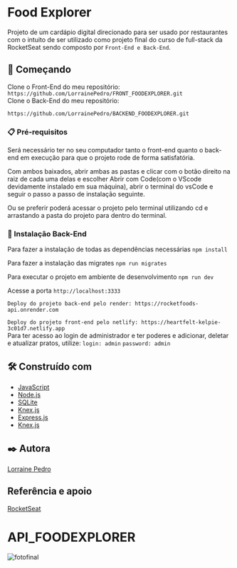 # Food Explorer

Projeto de um cardápio digital direcionado para ser usado por restaurantes com o intuito de ser utilizado como projeto final do curso de full-stack da RocketSeat sendo composto por `Front-End e Back-End`.

## 🚀 Começando

Clone o Front-End do meu repositório:
`https://github.com/LorrainePedro/FRONT_FOODEXPLORER.git`
<br>
Clone o Back-End do meu repositório:

`https://github.com/LorrainePedro/BACKEND_FOODEXPLORER.git`
<br>

### 📋 Pré-requisitos

Será necessário ter no seu computador tanto o front-end quanto o back-end em execução para que o projeto rode de forma satisfatória.

Com ambos baixados, abrir ambas as pastas e clicar com o botão direito na raiz de cada uma delas e escolher
Abrir com Code(com o VScode devidamente instalado em sua máquina), abrir o terminal do vsCode e seguir o passo a passo de instalação seguinte.

Ou se preferir poderá acessar o projeto pelo terminal utilizando cd e arrastando a pasta do projeto para dentro do terminal.

### 🔧 Instalação Back-End

Para fazer a instalação de todas as dependências necessárias
`npm install`

Para fazer a instalação das migrates
`npm run migrates`

Para executar o projeto em ambiente de desenvolvimento
`npm run dev`

Acesse a porta `http://localhost:3333`

`Deploy do projeto back-end pelo render: https://rocketfoods-api.onrender.com`
<br>

`Deploy do projeto front-end pelo netlify: https://heartfelt-kelpie-3c01d7.netlify.app`
<br>
Para ter acesso ao login de administrador e ter poderes e adicionar, deletar e atualizar pratos, utilize:
`login: admin`
`password: admin`


## 🛠️ Construído com

- [JavaScript](https://www.w3schools.com/js/)
- [Node.js](https://nodejs.org/en/)
- [SQLite](https://www.sqlite.org/index.html)
- [Knex.js](https://knexjs.org/guide/)
- [Express.js](https://expressjs.com/en/starter/installing.html)
- [Knex.js](https://knexjs.org/guide/)

## ✒️ Autora

[Lorraine Pedro](https://github.com/LorrainePedro)

## Referência e apoio

[RocketSeat](https://www.rocketseat.com.br/)

# API_FOODEXPLORER

![fotofinal](![1](https://github.com/LorrainePedro/BACKEND_FOODEXPLORER/assets/139295395/57b8f682-c590-4cb5-81ba-303ad23aa787)
)

